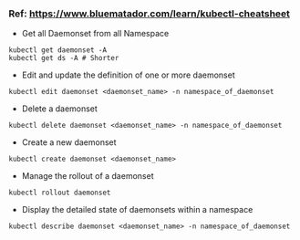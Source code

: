 ### Ref: https://www.bluematador.com/learn/kubectl-cheatsheet

- Get all Daemonset from all Namespace

```
kubectl get daemonset -A
kubectl get ds -A # Shorter
```

- Edit and update the definition of one or more daemonset
```
kubectl edit daemonset <daemonset_name> -n namespace_of_daemonset
```

- Delete a daemonset
```
kubectl delete daemonset <daemonset_name> -n namespace_of_daemonset
```

- Create a new daemonset
```
kubectl create daemonset <daemonset_name>
```

- Manage the rollout of a daemonset
```
kubectl rollout daemonset
```

- Display the detailed state of daemonsets within a namespace
```
kubectl describe daemonset <daemonset_name> -n namespace_of_daemonset
```

